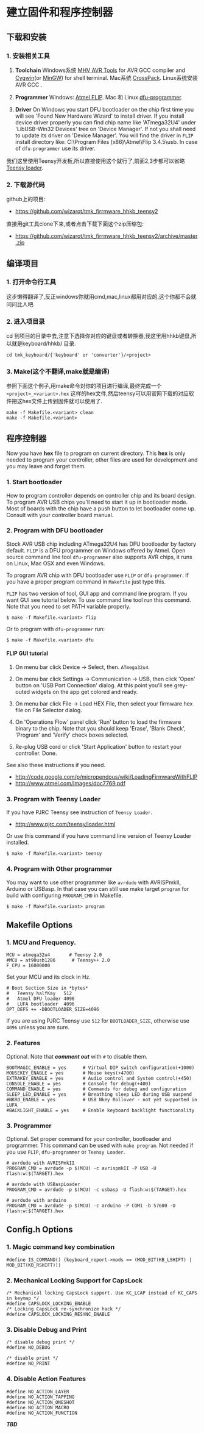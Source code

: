 建立固件和程序控制器
=====================================


下载和安装
--------------------
### 1. 安装相关工具

1. **Toolchain** Windows系统 [MHV AVR Tools][mhv] for AVR GCC compiler and [Cygwin][cygwin](or [MinGW][mingw]) for shell terminal. Mac系统 [CrossPack][crosspack]. Linux系统安装 AVR GCC .

2. **Programmer** Windows: [Atmel FLIP][flip]. Mac 和 Linux [dfu-programmer][dfu-prog].

3. **Driver** On Windows you start DFU bootloader on the chip first time you will see 'Found New Hardware Wizard' to install driver. If you install device driver properly you can find chip name like 'ATmega32U4' under 'LibUSB-Win32 Devices' tree on 'Device Manager'. If not you shall need to update its driver on 'Device Manager'. You will find the driver in `FLIP` install directory like: C:\Program Files (x86)\Atmel\Flip 3.4.5\usb\. In case of `dfu-programmer` use its driver.

我们这里使用Teensy开发板,所以直接使用这个就行了,前面2,3步都可以省略 [Teensy loader][teensy-loader].


### 2. 下载源代码
github上的项目:

- <https://github.com/wizarot/tmk_firrmware_hhkb_teensy2>

直接用git工具clone下来,或者点击下载下面这个zip压缩包:

- <https://github.com/wizarot/tmk_firrmware_hhkb_teensy2/archive/master.zip>


编译项目
--------------
### 1. 打开命令行工具
这步懒得翻译了,反正windows你就用cmd,mac,linux都用对应的,这个你都不会就问问比人吧.

### 2. 进入项目录
cd 到项目的目录中去,注意下选择你对应的键盘或者转换器,我这里用hhkb键盘,所以就是keyboard/hhkb/ 目录.

    cd tmk_keyboard/{'keyboard' or 'converter'}/<project>

### 3. Make(这个不翻译,make就是编译)
参照下面这个例子,用make命令对你的项目进行编译,最终完成一个 `<project>_<variant>.hex` 这样的hex文件,然后teensy可以用官网下载的对应软件把这hex文件上传到固件就可以使用了.


    make -f Makefile.<variant> clean
    make -f Makefile.<variant>




程序控制器
------------------
Now you have **hex** file to program on current directory. This **hex** is only needed to program your controller, other files are used for development and you may leave and forget them.

### 1. Start bootloader
How to program controller depends on controller chip and its board design. To program AVR USB chips you'll need to start it up in bootloader mode. Most of boards with the chip have a push button to let bootloader come up. Consult with your controller board manual.

### 2. Program with DFU bootloader
Stock AVR USB chip including ATmega32U4 has DFU bootloader by factory default. `FLIP` is a DFU programmer on Windows offered by Atmel. Open source command line tool `dfu-programmer` also supports AVR chips, it runs on Linux, Mac OSX and even Windows.

To program AVR chip with DFU bootloader use `FLIP` or `dfu-programmer`.
If you have a proper program command in `Makefile` just type this.

`FLIP` has two version of tool, GUI app and command line program. If you want GUI see tutorial below.
To use command line tool run this command. Note that you need to set PATH variable properly.

    $ make -f Makefile.<variant> flip

Or to program with `dfu-programmer` run:

    $ make -f Makefile.<variant> dfu

#### FLIP GUI tutorial
1. On menu bar click Device -> Select, then. `ATmega32u4`.
2. On menu bar click Settings -> Communication -> USB, then click 'Open' button on 'USB Port Connection' dialog.
At this point you'll see grey-outed widgets on the app get colored and ready.

3. On menu bar click File -> Load HEX File, then select your firmware hex file on File Selector dialog.
4. On 'Operations Flow' panel click 'Run' button to load the firmware binary to the chip. Note that you should keep 'Erase', 'Blank Check', 'Program' and 'Verify' check boxes selected.
5. Re-plug USB cord or click 'Start Application' button to restart your controller.
Done.

See also these instructions if you need.

- <http://code.google.com/p/micropendous/wiki/LoadingFirmwareWithFLIP>
- <http://www.atmel.com/Images/doc7769.pdf>


### 3. Program with Teensy Loader
If you have PJRC Teensy see instruction of `Teensy Loader`.

- <http://www.pjrc.com/teensy/loader.html>

Or use this command if you have command line version of Teensy Loader installed.

    $ make -f Makefile.<variant> teensy


### 4. Program with Other programmer
You may want to use other programmer like `avrdude` with AVRISPmkII, Arduino or USBasp. In that case you can still use make target `program` for build with configuring `PROGRAM_CMD` in Makefile.

    $ make -f Makefile.<variant> program


[cygwin]:       https://www.cygwin.com/
[mingw]:        http://www.mingw.org/
[mhv]:          https://infernoembedded.com/products/avr-tools
[winavr]:       http://winavr.sourceforge.net/
[crosspack]:    http://www.obdev.at/products/crosspack/index.html
[flip]:         http://www.atmel.com/tools/FLIP.aspx
[dfu-prog]:     http://dfu-programmer.sourceforge.net/
[teensy-loader]:http://www.pjrc.com/teensy/loader.html



Makefile Options
----------------
### 1. MCU and Frequency.

    MCU = atmega32u4       # Teensy 2.0
    #MCU = at90usb1286      # Teensy++ 2.0
    F_CPU = 16000000

Set your MCU and its clock in Hz.

    # Boot Section Size in *bytes*
    #   Teensy halfKay   512
    #   Atmel DFU loader 4096
    #   LUFA bootloader  4096
    OPT_DEFS += -DBOOTLOADER_SIZE=4096

If you are using PJRC Teensy use `512` for `BOOTLOADER_SIZE`, otherwise use `4096` unless you are sure.

### 2. Features
Optional. Note that ***comment out*** with `#` to disable them.

    BOOTMAGIC_ENABLE = yes      # Virtual DIP switch configuration(+1000)
    MOUSEKEY_ENABLE = yes       # Mouse keys(+4700)
    EXTRAKEY_ENABLE = yes       # Audio control and System control(+450)
    CONSOLE_ENABLE = yes        # Console for debug(+400)
    COMMAND_ENABLE = yes        # Commands for debug and configuration
    SLEEP_LED_ENABLE = yes      # Breathing sleep LED during USB suspend
    #NKRO_ENABLE = yes          # USB Nkey Rollover - not yet supported in LUFA
    #BACKLIGHT_ENABLE = yes     # Enable keyboard backlight functionality

### 3. Programmer
Optional. Set proper command for your controller, bootloader and programmer. This command can be used with `make program`. Not needed if you use `FLIP`, `dfu-programmer` or `Teensy Loader`.

    # avrdude with AVRISPmkII
    PROGRAM_CMD = avrdude -p $(MCU) -c avrispmkII -P USB -U flash:w:$(TARGET).hex

    # avrdude with USBaspLoader
    PROGRAM_CMD = avrdude -p $(MCU) -c usbasp -U flash:w:$(TARGET).hex

    # avrdude with arduino
    PROGRAM_CMD = avrdude -p $(MCU) -c arduino -P COM1 -b 57600 -U flash:w:$(TARGET).hex



Config.h Options
----------------
### 1. Magic command key combination

    #define IS_COMMAND() (keyboard_report->mods == (MOD_BIT(KB_LSHIFT) | MOD_BIT(KB_RSHIFT)))

### 2. Mechanical Locking Support for CapsLock

    /* Mechanical locking CapsLock support. Use KC_LCAP instead of KC_CAPS in keymap */
    #define CAPSLOCK_LOCKING_ENABLE
    /* Locking CapsLock re-synchronize hack */
    #define CAPSLOCK_LOCKING_RESYNC_ENABLE

### 3. Disable Debug and Print

    /* disable debug print */
    #define NO_DEBUG

    /* disable print */
    #define NO_PRINT

### 4. Disable Action Features

    #define NO_ACTION_LAYER
    #define NO_ACTION_TAPPING
    #define NO_ACTION_ONESHOT
    #define NO_ACTION_MACRO
    #define NO_ACTION_FUNCTION

***TBD***

